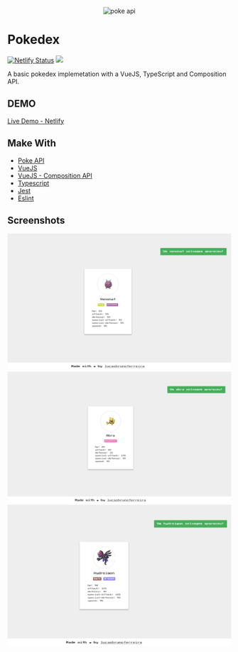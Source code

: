 <p align="center">
   <img src="https://pokeapi.co/static/pokeapi_256.888baca4.png" width="320" alt="poke api"></img>
</p>

# Pokedex
[![Netlify Status](https://api.netlify.com/api/v1/badges/b0610916-10b0-43f6-a4ad-fd3563508117/deploy-status)](https://app.netlify.com/sites/pokedex-vue-lucasbrunoferreira/deploys)
[![](https://img.shields.io/badge/author-Lucas%20Bruno-blue)](https://github.com/Lucasbrunoferreira)


A basic pokedex implemetation with a VueJS, TypeScript and Composition API.


## DEMO
[Live Demo - Netlify](https://pokedex-vue-lucasbrunoferreira.netlify.app)

## Make With

- [Poke API](https://pokeapi.co/)
- [VueJS](https://vuejs.org/)
- [VueJS - Composition API](https://composition-api.vuejs.org/)
- [Typescript](https://www.typescriptlang.org/)
- [Jest](https://jestjs.io/)
- [Eslint](https://eslint.org/)


## Screenshots

<img src="./.github/readme/screenshot_1.png?raw=true" width="800"/>
<img src="./.github/readme/screenshot_2.png?raw=true" width="800"/>
<img src="./.github/readme/screenshot_3.png?raw=true" width="800"/>

